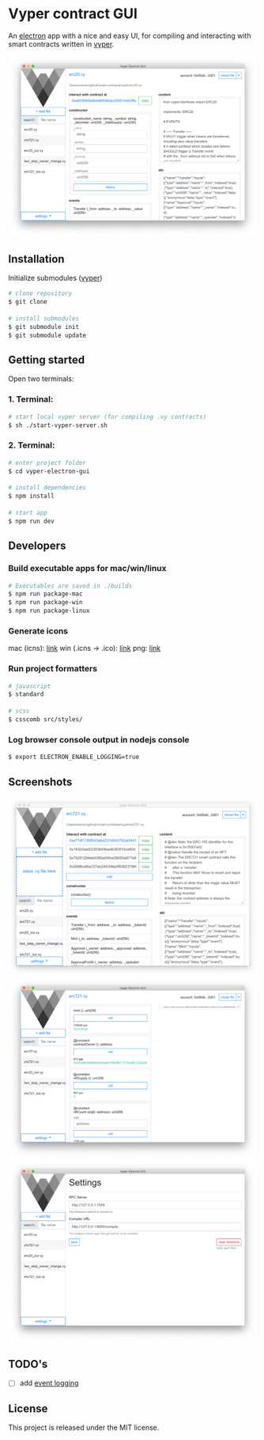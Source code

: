 # Vyper contract GUI

An [electron](https://electronjs.org/) app with a nice and easy UI, for compiling and interacting with smart contracts written in [vyper](https://github.com/ethereum/vyper).

![Screenshot01](./assets/screenshots/01.png?raw=true "Screenshot01")

## Installation
Initialize submodules ([vyper](https://github.com/ethereum/vyper))
```bash
# clone repository
$ git clone

# install submodules
$ git submodule init
$ git submodule update
```

## Getting started
Open two terminals:

### 1. Terminal:
```bash
# start local vyper server (for compiling .vy contracts)
$ sh ./start-vyper-server.sh
```

### 2. Terminal:
```bash
# enter project folder
$ cd vyper-electron-gui

# install dependencies
$ npm install

# start app
$ npm run dev
```

## Developers
### Build executable apps for mac/win/linux
```bash
# Executables are saved in ./builds
$ npm run package-mac
$ npm run package-win
$ npm run package-linux
```

### Generate icons
mac (icns): [link](https://itunes.apple.com/de/app/image2icon-make-your-icons/id992115977?l=en&mt=12)
win (.icns -> .ico): [link](https://convertico.com/)
png: [link](https://convertico.com/ico-to-png/)

### Run project formatters
```bash
# javascript
$ standard

# scss
$ csscomb src/styles/
```

### Log browser console output in nodejs console
```bash
$ export ELECTRON_ENABLE_LOGGING=true
```

## Screenshots
![Screenshot02](./assets/screenshots/02.png?raw=true "Screenshot02")
![Screenshot03](./assets/screenshots/03.png?raw=true "Screenshot03")
![Screenshot04](./assets/screenshots/04.png?raw=true "Screenshot04")

## TODO's
* [ ] add [event logging](https://github.com/plasma-group/watch-eth)

## License
This project is released under the MIT license.
